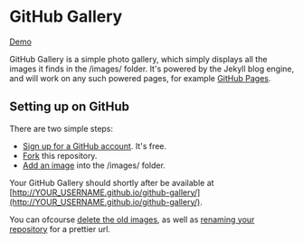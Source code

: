 # GitHub Gallery

[Demo](http://lthr.io/github-gallery/)

GitHub Gallery is a simple photo gallery, which simply displays all the images it finds in the /images/ folder. It's powered by the Jekyll blog engine, and will work on any such powered pages, for example [GitHub Pages](https://pages.github.com/).

## Setting up on GitHub
There are two simple steps:

* [Sign up for a GitHub account](https://github.com/join?source=header-home). It's free.
* [Fork](https://help.github.com/articles/fork-a-repo/) this repository.
* [Add an image](https://help.github.com/articles/adding-a-file-to-a-repository/) into the /images/ folder. 

Your GitHub Gallery should shortly after be available at [http://YOUR_USERNAME.github.io/github-gallery/](http://YOUR_USERNAME.github.io/github-gallery/).

You can ofcourse [delete the old images](https://help.github.com/articles/deleting-files/), as well as [renaming your repository](https://help.github.com/articles/renaming-a-repository/) for a prettier url. 
